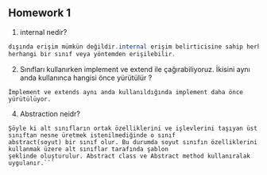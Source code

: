 ## Homework 1
1. internal nedir?
   
```    C# dilinde kullanılan bir erişim belirleyicisidir. Tüm sınıflardan erişilebilir olmasını sağlar. Geçerli derleme 
dışında erişim mümkün değildir.internal erişim belirticisine sahip herhangi bir üyeye uygulama içinde tanımlanan 
herhangi bir sınıf veya yöntemden erişilebilir. 
```
2. Sınıfları kullanırken implement ve extend ile çağırabiliyoruz. İkisini aynı anda kullanınca hangisi önce yürütülür ?

`
    İmplement ve extends aynı anda kullanıldığında implement daha önce yürütülüyor.
`

4. Abstraction neidr?

```   Abstraction(Soyutlama): Bir sınıftan nesne oluşturmak istenmediği durumlarda o sınıf soyutlanır. 
Şöyle ki alt sınıfların ortak özelliklerini ve işlevlerini taşıyan üst sınıftan nesne üretmek istenilmediğinde o sınıf 
abstract(soyut) bir sınıf olur. Bu durumda soyut sınıfın özelliklerini kullanmak üzere alt sınıflar tarafında şablon 
şeklinde oluşturulur. Abstract class ve Abstract method kullanıralak uygulanır.```